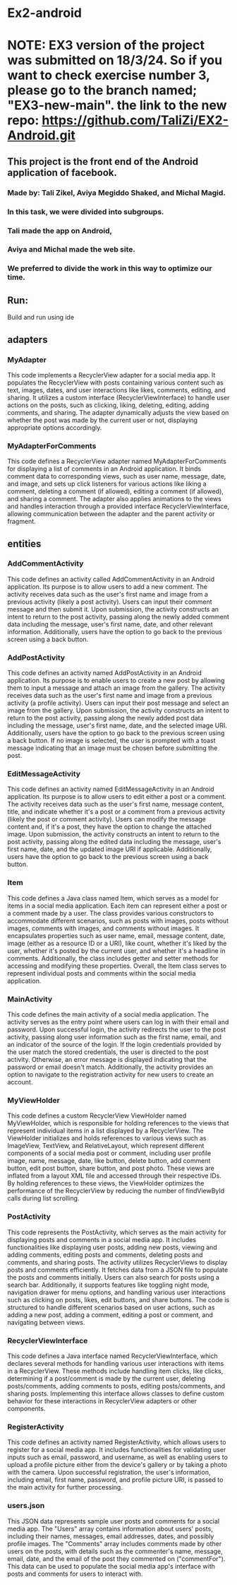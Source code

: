 # Ex2-android
# NOTE: EX3 version of the project was submitted on 18/3/24. So if you want to check exercise number 3, please go to the branch named; "EX3-new-main". the link to the new repo: https://github.com/TaliZi/EX2-Android.git
## This project is the front end of the Android application of facebook.
### Made by: Tali Zikel, Aviya Megiddo Shaked, and Michal Magid.

### In this task, we were divided into subgroups.
### Tali made the app on Android,
### Aviya and Michal made the web site.
### We preferred to divide the work in this way to optimize our time.

## Run:
Build and run using ide

## adapters
### MyAdapter
This code implements a RecyclerView adapter for a social media app. It populates the RecyclerView with posts containing various content such as text, images, dates, and user interactions like likes, comments, editing, and sharing. It utilizes a custom interface (RecyclerViewInterface) to handle user actions on the posts, such as clicking, liking, deleting, editing, adding comments, and sharing. The adapter dynamically adjusts the view based on whether the post was made by the current user or not, displaying appropriate options accordingly.

### MyAdapterForComments
This code defines a RecyclerView adapter named MyAdapterForComments for displaying a list of comments in an Android application. It binds comment data to corresponding views, such as user name, message, date, and image, and sets up click listeners for various actions like liking a comment, deleting a comment (if allowed), editing a comment (if allowed), and sharing a comment. The adapter also applies animations to the views and handles interaction through a provided interface RecyclerViewInterface, allowing communication between the adapter and the parent activity or fragment.

## entities
### AddCommentActivity
This code defines an activity called AddCommentActivity in an Android application. Its purpose is to allow users to add a new comment. The activity receives data such as the user's first name and image from a previous activity (likely a post activity). Users can input their comment message and then submit it. Upon submission, the activity constructs an intent to return to the post activity, passing along the newly added comment data including the message, user's first name, date, and other relevant information. Additionally, users have the option to go back to the previous screen using a back button.

### AddPostActivity
This code defines an activity named AddPostActivity in an Android application. Its purpose is to enable users to create a new post by allowing them to input a message and attach an image from the gallery. The activity receives data such as the user's first name and image from a previous activity (a profile activity). Users can input their post message and select an image from the gallery. Upon submission, the activity constructs an intent to return to the post activity, passing along the newly added post data including the message, user's first name, date, and the selected image URI. Additionally, users have the option to go back to the previous screen using a back button. If no image is selected, the user is prompted with a toast message indicating that an image must be chosen before submitting the post.

### EditMessageActivity
This code defines an activity named EditMessageActivity in an Android application. Its purpose is to allow users to edit either a post or a comment. The activity receives data such as the user's first name, message content, title, and indicate whether it's a post or a comment from a previous activity (likely the post or comment activity). Users can modify the message content and, if it's a post, they have the option to change the attached image. Upon submission, the activity constructs an intent to return to the post activity, passing along the edited data including the message, user's first name, date, and the updated image URI if applicable. Additionally, users have the option to go back to the previous screen using a back button.

### Item
This code defines a Java class named Item, which serves as a model for items in a social media application. Each item can represent either a post or a comment made by a user. The class provides various constructors to accommodate different scenarios, such as posts with images, posts without images, comments with images, and comments without images. It encapsulates properties such as user name, email, message content, date, image (either as a resource ID or a URI), like count, whether it's liked by the user, whether it's posted by the current user, and whether it's a headline in comments. Additionally, the class includes getter and setter methods for accessing and modifying these properties. Overall, the Item class serves to represent individual posts and comments within the social media application.

### MainActivity
This code defines the main activity of a social media application. The activity serves as the entry point where users can log in with their email and password. Upon successful login, the activity redirects the user to the post activity, passing along user information such as the first name, email, and an indicator of the source of the login. If the login credentials provided by the user match the stored credentials, the user is directed to the post activity. Otherwise, an error message is displayed indicating that the password or email doesn't match. Additionally, the activity provides an option to navigate to the registration activity for new users to create an account.

### MyViewHolder
This code defines a custom RecyclerView ViewHolder named MyViewHolder, which is responsible for holding references to the views that represent individual items in a list displayed by a RecyclerView. The ViewHolder initializes and holds references to various views such as ImageView, TextView, and RelativeLayout, which represent different components of a social media post or comment, including user profile image, name, message, date, like button, delete button, add comment button, edit post button, share button, and post photo. These views are inflated from a layout XML file and accessed through their respective IDs. By holding references to these views, the ViewHolder optimizes the performance of the RecyclerView by reducing the number of findViewById calls during list scrolling.

### PostActivity
This code represents the PostActivity, which serves as the main activity for displaying posts and comments in a social media app. It includes functionalities like displaying user posts, adding new posts, viewing and adding comments, editing posts and comments, deleting posts and comments, and sharing posts. 
The activity utilizes RecyclerViews to display posts and comments efficiently. It fetches data from a JSON file to populate the posts and comments initially. Users can also search for posts using a search bar. Additionally, it supports features like toggling night mode, navigation drawer for menu options, and handling various user interactions such as clicking on posts, likes, edit buttons, and share buttons. The code is structured to handle different scenarios based on user actions, such as adding a new post, adding a comment, editing a post or comment, and navigating between views.

### RecyclerViewInterface
This code defines a Java interface named RecyclerViewInterface, which declares several methods for handling various user interactions with items in a RecyclerView. These methods include handling item clicks, like clicks, determining if a post/comment is made by the current user, deleting posts/comments, adding comments to posts, editing posts/comments, and sharing posts. Implementing this interface allows classes to define custom behavior for these interactions in RecyclerView adapters or other components.

### RegisterActivity
This code defines an activity named RegisterActivity, which allows users to register for a social media app. It includes functionalities for validating user inputs such as email, password, and username, as well as enabling users to upload a profile picture either from the device's gallery or by taking a photo with the camera. Upon successful registration, the user's information, including email, first name, password, and profile picture URI, is passed to the main activity for further processing.

### users.json
This JSON data represents sample user posts and comments for a social media app. The "Users" array contains information about users' posts, including their names, messages, email addresses, dates, and possibly profile images. The "Comments" array includes comments made by other users on the posts, with details such as the commenter's name, message, email, date, and the email of the post they commented on ("commentFor"). This data can be used to populate the social media app's interface with posts and comments for users to interact with.
